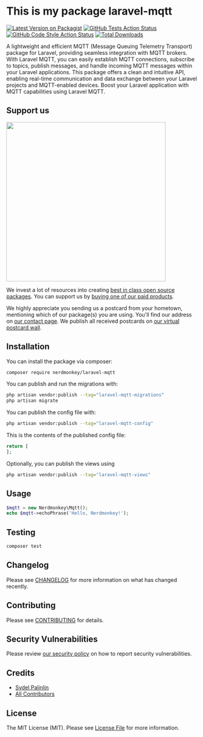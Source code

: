# This is my package laravel-mqtt

[![Latest Version on Packagist](https://img.shields.io/packagist/v/nerdmonkey/laravel-mqtt.svg?style=flat-square)](https://packagist.org/packages/nerdmonkey/laravel-mqtt)
[![GitHub Tests Action Status](https://img.shields.io/github/actions/workflow/status/nerdmonkey/laravel-mqtt/run-tests.yml?branch=main&label=tests&style=flat-square)](https://github.com/nerdmonkey/laravel-mqtt/actions?query=workflow%3Arun-tests+branch%3Amain)
[![GitHub Code Style Action Status](https://img.shields.io/github/actions/workflow/status/nerdmonkey/laravel-mqtt/fix-php-code-style-issues.yml?branch=main&label=code%20style&style=flat-square)](https://github.com/nerdmonkey/laravel-mqtt/actions?query=workflow%3A"Fix+PHP+code+style+issues"+branch%3Amain)
[![Total Downloads](https://img.shields.io/packagist/dt/nerdmonkey/laravel-mqtt.svg?style=flat-square)](https://packagist.org/packages/nerdmonkey/laravel-mqtt)

A lightweight and efficient MQTT (Message Queuing Telemetry Transport) package for Laravel, providing seamless integration with MQTT brokers. With Laravel MQTT, you can easily establish MQTT connections, subscribe to topics, publish messages, and handle incoming MQTT messages within your Laravel applications. This package offers a clean and intuitive API, enabling real-time communication and data exchange between your Laravel projects and MQTT-enabled devices. Boost your Laravel application with MQTT capabilities using Laravel MQTT.


## Support us

[<img src="https://github-ads.s3.eu-central-1.amazonaws.com/laravel-mqtt.jpg?t=1" width="419px" />](https://spatie.be/github-ad-click/laravel-mqtt)

We invest a lot of resources into creating [best in class open source packages](https://spatie.be/open-source). You can support us by [buying one of our paid products](https://spatie.be/open-source/support-us).

We highly appreciate you sending us a postcard from your hometown, mentioning which of our package(s) you are using. You'll find our address on [our contact page](https://spatie.be/about-us). We publish all received postcards on [our virtual postcard wall](https://spatie.be/open-source/postcards).

## Installation

You can install the package via composer:

```bash
composer require nerdmonkey/laravel-mqtt
```

You can publish and run the migrations with:

```bash
php artisan vendor:publish --tag="laravel-mqtt-migrations"
php artisan migrate
```

You can publish the config file with:

```bash
php artisan vendor:publish --tag="laravel-mqtt-config"
```

This is the contents of the published config file:

```php
return [
];
```

Optionally, you can publish the views using

```bash
php artisan vendor:publish --tag="laravel-mqtt-views"
```

## Usage

```php
$mqtt = new Nerdmonkey\Mqtt();
echo $mqtt->echoPhrase('Hello, Nerdmonkey!');
```

## Testing

```bash
composer test
```

## Changelog

Please see [CHANGELOG](CHANGELOG.md) for more information on what has changed recently.

## Contributing

Please see [CONTRIBUTING](CONTRIBUTING.md) for details.

## Security Vulnerabilities

Please review [our security policy](../../security/policy) on how to report security vulnerabilities.

## Credits

- [Sydel Palinlin](https://github.com/nerdmonkey)
- [All Contributors](../../contributors)

## License

The MIT License (MIT). Please see [License File](LICENSE.md) for more information.
